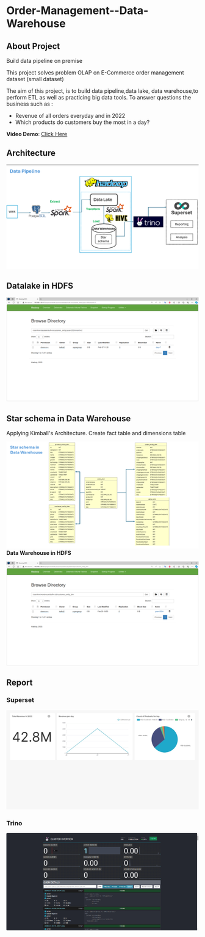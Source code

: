 # Order-Management--Data-Warehouse

## About Project

Build data pipeline on premise

This project solves problem OLAP on E-Commerce order management dataset (small dataset)

The aim of this project, is to build data pipeline,data lake, data warehouse,to perform ETL as well as practicing big data tools. To answer questions the business such as :

- Revenue of all orders everyday and in 2022
- Which products do customers buy the most in a day?

**Video Demo**: [Click Here](https://drive.google.com/file/d/1kueWDSmoipsqWWZ8qHNifRgRwWnQf2j_/view?usp=sharing)



## Architecture
![Architecture1](images/Architecture.png)


## Datalake in HDFS

![Datalake](images/datalake.png)


## Star schema in Data Warehouse
Applying Kimball's Architecture. Create fact table and dimensions table

![StarSchema](images/StarSchema.png)
**Data Warehouse in HDFS**

![DW](images/DW.png)

## Report
### Superset
![Superset](images/report-2024-02-21T10-03-53.362Z.jpg)

### Trino
![Trino](images/Trino.png)


